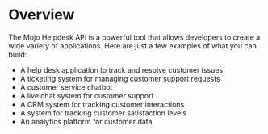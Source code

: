 # Overview

The Mojo Helpdesk API is a powerful tool that allows developers to create a
wide variety of applications. Here are just a few examples of what you can
build:

- A help desk application to track and resolve customer issues
- A ticketing system for managing customer support requests
- A customer service chatbot
- A live chat system for customer support
- A CRM system for tracking customer interactions
- A system for tracking customer satisfaction levels
- An analytics platform for customer data

